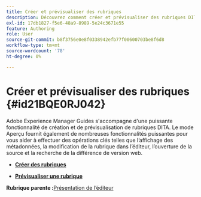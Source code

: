 ```yaml
---
title: Créer et prévisualiser des rubriques
description: Découvrez comment créer et prévisualiser des rubriques DITA dans Adobe Experience Manager Guides.
exl-id: 17db1827-f5e6-48a9-8989-5e24c3671e55
feature: Authoring
role: User
source-git-commit: b8f3756e0e8f0338942efb77f00600703be8f6d8
workflow-type: tm+mt
source-wordcount: '78'
ht-degree: 0%

---
```


# Créer et prévisualiser des rubriques {#id21BQE0RJ042}

Adobe Experience Manager Guides s&#39;accompagne d&#39;une puissante fonctionnalité de création et de prévisualisation de rubriques DITA. Le mode Aperçu fournit également de nombreuses fonctionnalités puissantes pour vous aider à effectuer des opérations clés telles que l’affichage des métadonnées, la modification de la rubrique dans l’éditeur, l’ouverture de la source et la recherche de la différence de version web.

- **[Créer des rubriques](web-editor-create-topics.md)**

- **[Prévisualiser une rubrique](web-editor-preview-topics.md)**


**Rubrique parente :**&#x200B;[ Présentation de l’éditeur](web-editor.md)
